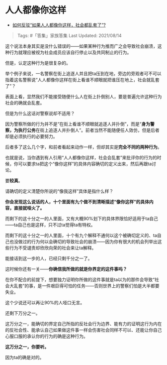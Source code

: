 # 人人都像你这样

- [如何反驳“如果人人都像你这样，社会都乱套了”?](https://www.zhihu.com/question/428290088/answer/2060531365)
  
>Tags: #「答集」家族答集
>Last Updated: 2021/08/14

这个说法本身其实是没什么错误的——如果某种行为推而广之会导致社会崩溃，这种行为就理应被视为社会成员应该自行停止以及共同制止的行为。

但是，认定这种行为是很复杂的。

举个例子来说，一名警察在街上追逐人并且把ta压到在地，旁边的旁观者可不可以指着这名警察说“人人都像你这样在街上看谁不顺眼就把谁压在地上，社会就乱套了”？

表面上看，显然我们不能接受随便什么人在街上扑倒别人，要是普遍允许这种行为社会的确就会乱套。

但是为什么这话对警察说却不适用？

因为警察所做的行为并不是“在街上看谁不顺眼就追逐人并扑倒”，而是“**身为警察，为执行公务**在街上追逐人并扑倒人”。前者当然不能随便任人效仿，但是后者却是必须执行的必要努力。

后者多了这么几个字，和前者看起来动作一样，但却其实是**完全不同的两种行为**。

也就是说，当你遇到有人引用“人人都像你这样，社会会乱套”来批评你的行为的时候，你可以要求ta把这个“像你这样”的具体内容确切的定义出来，然后再跟ta讨论。

要**较真**。

请确切的定义清楚你所说的“像我这样”具体是指什么样？

**你会发现这么说话的人，十个里面有九个做不到清晰描述“像你这样”的具体内容，直接就哑火了。**

而剩下的这十分之一的人里面，又有大概90%划下的具体界限恰好适用于ta自己——ta自己也是这样，只不过ta觉得ta有特权。

而剩下的这十分之一的人里面，十个有九个解释不通何以这个被确切定义的、ta自己也没做过的行为何以会确切的导致社会的崩溃——因为你有很大的机会列举出这些行为不受谴责却欣欣向荣的社会来让ta解释。

能接话到这一步的人，已经只剩千分之一了。

这时候你还有一关——**你确信我所做的就是你界定的这件事吗？**

在你不配合的前提下，想要独力证明你所做的这件事就是ta以为的那件会导致“社会大乱套”的事，是一件艰巨得可怕的任务——否则世界上的警察们怕是大半都要失业。

这个少说还可以再让90%的人哑口无言。

还剩下万分之一。

这万分之一，能确切的界定自己所指的反社会行为边界、能有力的证明这行为内在的反社会性、能承认自己如果做这件事一样会伤害社会同样不可以、还能让你自己心服口服的承认你的行为的确是这种行为。

**这万分之一，你要听。**

因为ta的确是对的。